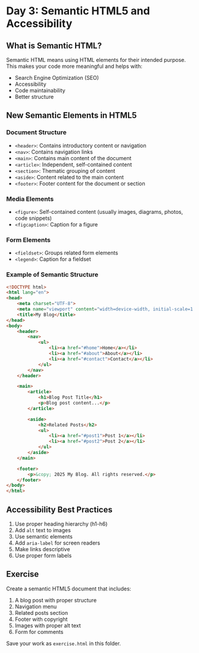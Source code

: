 # Day 3: Semantic HTML5 and Accessibility

## What is Semantic HTML?
Semantic HTML means using HTML elements for their intended purpose. This makes your code more meaningful and helps with:
- Search Engine Optimization (SEO)
- Accessibility
- Code maintainability
- Better structure

## New Semantic Elements in HTML5

### Document Structure
- `<header>`: Contains introductory content or navigation
- `<nav>`: Contains navigation links
- `<main>`: Contains main content of the document
- `<article>`: Independent, self-contained content
- `<section>`: Thematic grouping of content
- `<aside>`: Content related to the main content
- `<footer>`: Footer content for the document or section

### Media Elements
- `<figure>`: Self-contained content (usually images, diagrams, photos, code snippets)
- `<figcaption>`: Caption for a figure

### Form Elements
- `<fieldset>`: Groups related form elements
- `<legend>`: Caption for a fieldset

### Example of Semantic Structure
```html
<!DOCTYPE html>
<html lang="en">
<head>
    <meta charset="UTF-8">
    <meta name="viewport" content="width=device-width, initial-scale=1.0">
    <title>My Blog</title>
</head>
<body>
    <header>
        <nav>
            <ul>
                <li><a href="#home">Home</a></li>
                <li><a href="#about">About</a></li>
                <li><a href="#contact">Contact</a></li>
            </ul>
        </nav>
    </header>

    <main>
        <article>
            <h1>Blog Post Title</h1>
            <p>Blog post content...</p>
        </article>

        <aside>
            <h2>Related Posts</h2>
            <ul>
                <li><a href="#post1">Post 1</a></li>
                <li><a href="#post2">Post 2</a></li>
            </ul>
        </aside>
    </main>

    <footer>
        <p>&copy; 2025 My Blog. All rights reserved.</p>
    </footer>
</body>
</html>
```

## Accessibility Best Practices
1. Use proper heading hierarchy (h1-h6)
2. Add `alt` text to images
3. Use semantic elements
4. Add `aria-label` for screen readers
5. Make links descriptive
6. Use proper form labels

## Exercise
Create a semantic HTML5 document that includes:
1. A blog post with proper structure
2. Navigation menu
3. Related posts section
4. Footer with copyright
5. Images with proper alt text
6. Form for comments

Save your work as `exercise.html` in this folder.
